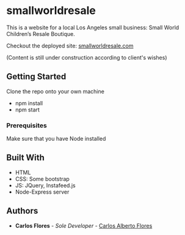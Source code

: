 # smallworldresale

This is a website for a local Los Angeles small business: Small World Children’s Resale Boutique.

Checkout the deployed site: [smallworldresale.com](http://smallworldresale.com)

(Content is still under construction according to client's wishes)

## Getting Started

Clone the repo onto your own machine
* npm install
* npm start

### Prerequisites

Make sure that you have Node installed

## Built With

* HTML
* CSS: Some bootstrap
* JS: JQuery, Instafeed.js
* Node-Express server

## Authors

* **Carlos Flores** - *Sole Developer* - [Carlos Alberto Flores](http://carlosalbertoflores.com)